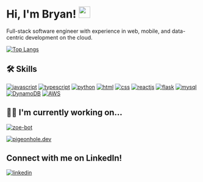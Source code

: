 # Hi, I'm Bryan! <img src="https://media.giphy.com/media/hvRJCLFzcasrR4ia7z/giphy.gif" width="30px"/>
Full-stack software engineer with experience in web, mobile, and data-centric development on the cloud.

[![Top Langs](https://github-readme-stats.vercel.app/api/top-langs/?username=bryxli&theme=dracula&exclude_repo=CS300,CS320,CS368,CS400,CS540,CS559)](https://github.com/bryxli)

## 🛠 Skills
[![javascript](https://img.shields.io/badge/-JavaScript-F7DF1E?logo=javascript&logoColor=white&style=flat)](https://img.shields.io/badge/-JavaScript-F7DF1E?logo=javascript&logoColor=white&style=flat)
[![typescript](https://img.shields.io/badge/TypeScript-3178C6?logo=TypeScript&logoColor=FFF&style=flat-square)](https://img.shields.io/badge/TypeScript-3178C6?logo=TypeScript&logoColor=FFF&style=flat-square)
[![python](https://img.shields.io/badge/-Python-3776AB?logo=python&logoColor=white&style=flat)](https://img.shields.io/badge/-Python-3776AB?logo=python&logoColor=white&style=flat)
[![html](https://img.shields.io/badge/-HTML-E34F26?logo=html5&logoColor=white&style=flat)](https://img.shields.io/badge/-HTML5-E34F26?logo=html5&logoColor=white&style=flat)
[![css](https://img.shields.io/badge/-CSS-1572B6?logo=css3&logoColor=white&style=flat)](https://img.shields.io/badge/-CSS3-1572B6?logo=css3&logoColor=white&style=flat)
[![reactjs](https://img.shields.io/badge/-ReactJs-61DAFB?logo=react&logoColor=white&style=flat)](https://img.shields.io/badge/-ReactJs-61DAFB?logo=react&logoColor=white&style=flat)
[![flask](https://img.shields.io/badge/-Flask-000000?logo=flask&logoColor=white&style=flat)](https://img.shields.io/badge/-Flask-000000?logo=flask&logoColor=white&style=flat)
[![mysql](https://img.shields.io/badge/-MySQL-4479A1?logo=mysql&logoColor=white&style=flat)](https://img.shields.io/badge/-MySQL-4479A1?logo=mysql&logoColor=white&style=flat)
[![DynamoDB](https://img.shields.io/badge/-DynamoDB-4053D6?logo=amazondynamoDB&logoColor=white&style=flat)](https://img.shields.io/badge/-dynamo-4053D6?logo=amazondynamoDB&logoColor=white&style=flat)
[![AWS](https://img.shields.io/badge/-AWS-232F3E?logo=amazonaws&logoColor=white&style=flat)](https://img.shields.io/badge/-aws-232F3E?logo=amazonaws&logoColor=white&style=flat)

## 👩‍💻 I'm currently working on... 

[![zoe-bot](https://github-readme-stats.vercel.app/api/pin/?username=bryxli&repo=zoe-bot)](https://github.com/bryxli/zoe-bot)


[![pigeonhole.dev](https://github-readme-stats.vercel.app/api/pin/?username=peter-w-bryant&repo=pigeonhole.dev)](https://github.com/peter-w-bryant/pigeonhole.dev)

## Connect with me on LinkedIn!

[![linkedin](https://img.shields.io/badge/LinkedIn-blue?style=for-the-badge&logo=linkedin&logoColor=white)](https://www.linkedin.com/in/bryxli/)
